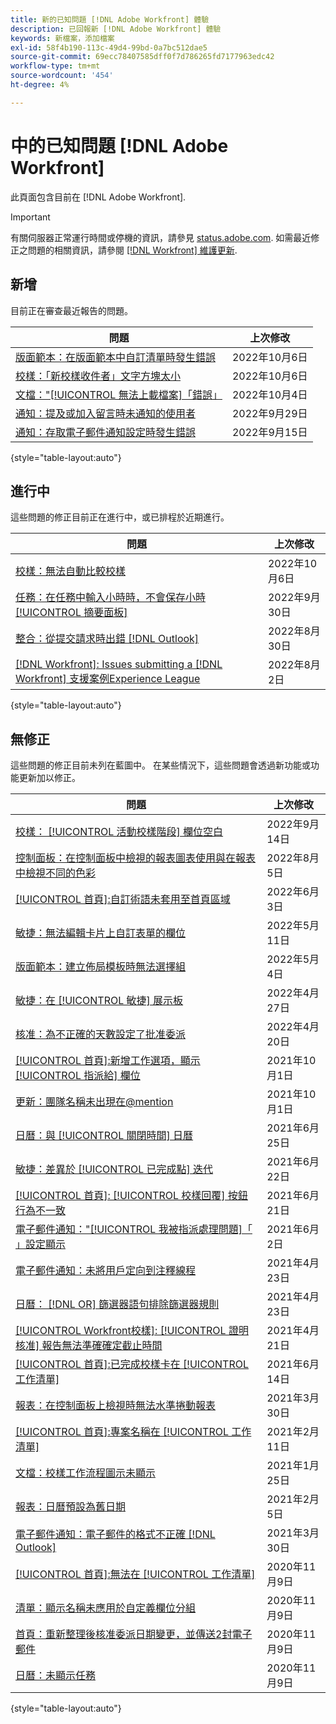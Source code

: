 ```yaml
---
title: 新的已知問題 [!DNL Adobe Workfront] 體驗
description: 已回報新 [!DNL Adobe Workfront] 體驗
keywords: 新檔案，添加檔案
exl-id: 58f4b190-113c-49d4-99bd-0a7bc512dae5
source-git-commit: 69ecc78407585dff0f7d786265fd7177963edc42
workflow-type: tm+mt
source-wordcount: '454'
ht-degree: 4%

---
```


# 中的已知問題 [!DNL Adobe Workfront]

此頁面包含目前在 [!DNL Adobe Workfront].

>[!IMPORTANT]
>
>有關伺服器正常運行時間或停機的資訊，請參見 [status.adobe.com](https://status.adobe.com). 如需最近修正之問題的相關資訊，請參閱 [[!DNL Workfront] 維護更新](../maintenance/current-updates.md).

## 新增

目前正在審查最近報告的問題。

| **問題** | **上次修改** |
| -----------------------------------------------------------------| ----------------- |
| [版面範本：在版面範本中自訂清單時發生錯誤](known-issues-workfront/wf-layout-templates-error-lists-users.md) | 2022年10月6日 |
| [校樣：「新校樣收件者」文字方塊太小](known-issues-workfront/wf-proof-proof-share-recipient-box-too-small.md) | 2022年10月6日 |
| [文檔：&quot;[!UICONTROL 無法上載檔案]「錯誤」](known-issues-workfront/wf-documents-failed-to-upload-file.md) | 2022年10月4日 |
| [通知：提及或加入留言時未通知的使用者](known-issues-workfront/wf-notif-users-not-receiving-email-or-inapp-notif.md) | 2022年9月29日 |
| [通知：存取電子郵件通知設定時發生錯誤](known-issues-workfront/wf-notifications-preview-errors-with-options.md) | 2022年9月15日 |

{style=&quot;table-layout:auto&quot;}


## 進行中

這些問題的修正目前正在進行中，或已排程於近期進行。

| **問題** | **上次修改** |
| -----------------------------------------------------------------| ----------------- |
| [校樣：無法自動比較校樣](known-issues-workfront/wf-proofs-cannot-auto-compare.md) | 2022年10月6日 |
| [任務：在任務中輸入小時時，不會保存小時 [!UICONTROL 摘要面板]](known-issues-workfront/wf-hours-do-not-save-when-scrolling-summary-panel.md) | 2022年9月30日 |
| [整合：從提交請求時出錯 [!DNL Outlook] ](known-issues-workfront/wf-integrations-error-when-creating-request-from-outlook.md) | 2022年8月30日 |
| [[!DNL Workfront]: Issues submitting a [!DNL Workfront] 支援案例Experience League](known-issues-workfront/wf-support-issues-submitting-support-case.md) | 2022年8月2日 |

{style=&quot;table-layout:auto&quot;}

## 無修正

這些問題的修正目前未列在藍圖中。 在某些情況下，這些問題會透過新功能或功能更新加以修正。

| **問題** | **上次修改** |
| -----------------------------------------------------------------| ----------------- |
| [校樣： [!UICONTROL 活動校樣階段] 欄位空白](known-issues-workfront/wf-documents-stages-do-not-populate-on-proof.md) | 2022年9月14日 |
| [控制面板：在控制面板中檢視的報表圖表使用與在報表中檢視不同的色彩](known-issues-workfront/wf-dashboard-reports-wrong-color.md) | 2022年8月5日 |
| [[!UICONTROL 首頁]:自訂術語未套用至首頁區域](known-issues-workfront/wf-home-custom-term-not-applied-to-home.md) | 2022年6月3日 |
| [敏捷：無法編輯卡片上自訂表單的欄位](known-issues-workfront/wf-agile-cannot-edit-fields-custom-cards.md) | 2022年5月11日 |
| [版面範本：建立佈局模板時無法選擇組](known-issues-workfront/wf-layout-templ-cannot-select-group.md) | 2022年5月4日 |
| [敏捷：在 [!UICONTROL 敏捷] 展示板](known-issues-workfront/wf-agile-issues-moving-cards.md) | 2022年4月27日 |
| [核准：為不正確的天數設定了批准委派](known-issues-workfront/wf-approval-delegation-incorrect-number-of-days.md) | 2022年4月20日 |
| [[!UICONTROL 首頁]:新增工作選項，顯示 [!UICONTROL 指派給] 欄位](known-issues-workfront/wf-home-new-task-option-showing-deactivated-users.md) | 2021年10月1日 |
| [更新：團隊名稱未出現在@mention](known-issues-workfront/wf-updates-team-name-not-in-mention.md) | 2021年10月1日 |
| [日曆：與 [!UICONTROL 關閉時間] 日曆](known-issues-workfront/wf-calendars-issue-time-off.md) | 2021年6月25日 |
| [敏捷：差異於 [!UICONTROL 已完成點] 迭代](known-issues-workfront/wf-agile-discrepancy-in-completed-points.md) | 2021年6月22日 |
| [[!UICONTROL 首頁]: [!UICONTROL 校樣回覆] 按鈕行為不一致](known-issues-workfront-proof/reply-in-proof-button-behavior-is-inconsistent.md) | 2021年6月21日 |
| [電子郵件通知：&quot;[!UICONTROL 我被指派處理問題]「 」設定顯示](known-issues-workfront/wf-email-notif-im-assigned-to-issue-displaying.md) | 2021年6月2日 |
| [電子郵件通知：未將用戶定向到注釋線程](known-issues-workfront/wf-email-notif-user-not-directed-to-thread.md) | 2021年4月23日 |
| [日曆： [!DNL OR] 篩選器語句排除篩選器規則](known-issues-workfront/wf-calendars-or-filter-statement.md) | 2021年4月23日 |
| [[!UICONTROL Workfront校樣]: [!UICONTROL 證明核准] 報告無法準確確定截止時間](known-issues-workfront-proof/proof-approval-report-cant-accurately-determine-deadlines.md) | 2021年4月21日 |
| [[!UICONTROL 首頁]:已完成校樣卡在 [!UICONTROL 工作清單]](known-issues-workfront-proof/completed-proofs-stuck-in-the-work-list.md) | 2021年6月14日 |
| [報表：在控制面板上檢視時無法水準捲動報表](known-issues-workfront/wf-reports-cannot-scroll-horizontally.md) | 2021年3月30日 |
| [[!UICONTROL 首頁]:專案名稱在 [!UICONTROL 工作清單]](known-issues-workfront/wf-home-project-name-shows-as-guid.md) | 2021年2月11日 |
| [文檔：校樣工作流程圖示未顯示](known-issues-workfront-proof/proof-workflow-icon-is-not-displaying.md) | 2021年1月25日 |
| [報表：日曆預設為舊日期](known-issues-workfront/wf-reports-caledar-defaults-to-old-dates.md) | 2021年2月5日 |
| [電子郵件通知：電子郵件的格式不正確 [!DNL Outlook]](known-issues-workfront/wf-email-notif-not-formatting-in-outlook.md) | 2021年3月30日 |
| [[!UICONTROL 首頁]:無法在 [!UICONTROL 工作清單]](known-issues-workfront/wf-home-unable-to-view-document-image.md) | 2020年11月9日 |
| [清單：顯示名稱未應用於自定義欄位分組](known-issues-workfront/wf-lists-display-name-not-applied-to-grouping.md) | 2020年11月9日 |
| [首頁：重新整理後核准委派日期變更，並傳送2封電子郵件](known-issues-workfront/wf-home-approval-delegation-dates-changing.md) | 2020年11月9日 |
| [日曆：未顯示任務](known-issues-workfront/wf-calendar-tasks-not-displaying.md) | 2020年11月9日 |

{style=&quot;table-layout:auto&quot;}

